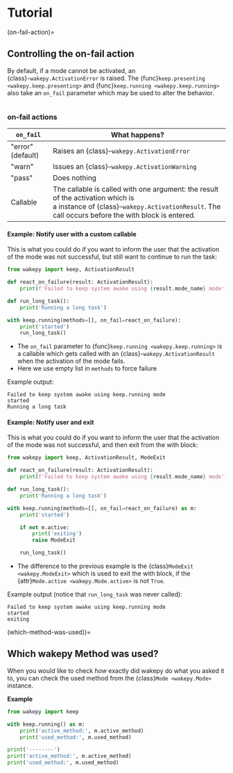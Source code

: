 # Tutorial

(on-fail-action)=
## Controlling the on-fail action

By default, if a mode cannot be activated, an {class}`~wakepy.ActivationError` is raised. The {func}`keep.presenting <wakepy.keep.presenting>` and {func}`keep.running <wakepy.keep.running>` also take an `on_fail` parameter which may be used to alter the behavior.

```{versionadded} 0.8.0
```

### on-fail actions

| `on_fail`                | What happens? |
| ------------------------ | ------------ |
| "error"  (default)    | Raises an {class}`~wakepy.ActivationError`        |
| "warn"  | Issues an {class}`~wakepy.ActivationWarning` |
| "pass"  | Does nothing |
| Callable | The callable is called with one argument: the result of the activation which is <br> a instance of {class}`~wakepy.ActivationResult`. The call occurs before the with block is entered. |

#### Example: Notify user with a custom callable

This is what you could do if you want to inform the user that the activation of the mode was not successful, but still want to continue to run the task:

```python
from wakepy import keep, ActivationResult

def react_on_failure(result: ActivationResult):
    print(f'Failed to keep system awake using {result.mode_name} mode')

def run_long_task():
    print('Running a long task')

with keep.running(methods=[], on_fail=react_on_failure):
    print('started')
    run_long_task()
```

- The `on_fail` parameter to {func}`keep.running <wakepy.keep.running>` is a callable which gets called with an {class}`~wakepy.ActivationResult` when the activation of the mode fails.
- Here we use empty list in `methods` to force failure

Example output:

```
Failed to keep system awake using keep.running mode
started
Running a long task
```

#### Example: Notify user and exit

This is what you could do if you want to inform the user that the activation of the mode was not successful, and then exit from the with block:

```python
from wakepy import keep, ActivationResult, ModeExit

def react_on_failure(result: ActivationResult):
    print(f'Failed to keep system awake using {result.mode_name} mode')

def run_long_task():
    print('Running a long task')

with keep.running(methods=[], on_fail=react_on_failure) as m:
    print('started')

    if not m.active:
        print('exiting')
        raise ModeExit

    run_long_task()
```

- The difference to the previous example is the {class}`ModeExit <wakepy.ModeExit>` which is used to exit the with block, if the {attr}`Mode.active <wakepy.Mode.active>` is not `True`.


Example output (notice that `run_long_task` was never called):

```
Failed to keep system awake using keep.running mode
started
exiting
```


(which-method-was-used))=
## Which wakepy Method was used?

When you would like to check *how* exactly did wakepy do what you asked it to,
you can check the used method from the {class}`Mode <wakepy.Mode>` instance.

**Example**

```python
from wakepy import keep

with keep.running() as m:
    print('active_method:', m.active_method)
    print('used_method:', m.used_method)

print('--------')
print('active_method:', m.active_method)
print('used_method:', m.used_method)
```

